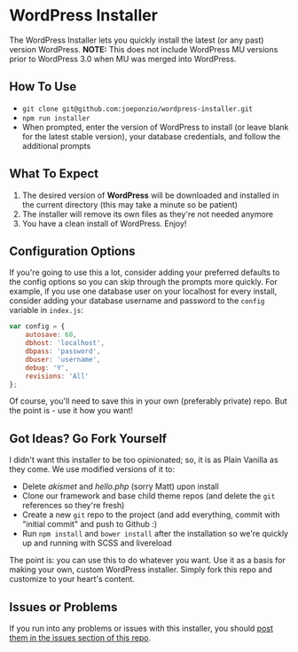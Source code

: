 # WordPress Installer
The WordPress Installer lets you quickly install the latest (or any past) version WordPress. **NOTE:** This does not include WordPress MU versions prior to WordPress 3.0 when MU was merged into WordPress.

## How To Use

* `git clone git@github.com:joeponzio/wordpress-installer.git`
* `npm run installer`
* When prompted, enter the version of WordPress to install (or leave blank for the latest stable version), your database credentials, and follow the additional prompts

## What To Expect

1. The desired version of **WordPress** will be downloaded and installed in the current directory (this may take a minute so be patient)
1. The installer will remove its own files as they're not needed anymore
1. You have a clean install of WordPress. Enjoy!

## Configuration Options
If you're going to use this a lot, consider adding your preferred defaults to the config options so you can skip through the prompts more quickly. For example, if you use one database user on your localhost for every install, consider adding your database username and password to the `config` variable in `index.js`:

```javascript
var config = {
	autosave: 60,
	dbhost: 'localhost',
	dbpass: 'password',
	dbuser: 'username',
	debug: 'Y',
	revisions: 'All'
};
```

Of course, you'll need to save this in your own (preferably private) repo. But the point is - use it how you want!

## Got Ideas? Go Fork Yourself
I didn't want this installer to be too opinionated; so, it is as Plain Vanilla as they come. We use modified versions of it to:

* Delete *akismet* and *hello.php* (sorry Matt) upon install
* Clone our framework and base child theme repos (and delete the `git` references so they're fresh)
* Create a new `git` repo to the project (and add everything, commit with "initial commit" and push to Github :)
* Run `npm install` and `bower install` after the installation so we're quickly up and running with SCSS and livereload

The point is: you can use this to do whatever you want. Use it as a basis for making your own, custom WordPress installer. Simply fork this repo and customize to your heart's content.

## Issues or Problems
If you run into any problems or issues with this installer, you should [post them in the issues section of this repo](https://github.com/joeponzio/wordpress-installer/issues).